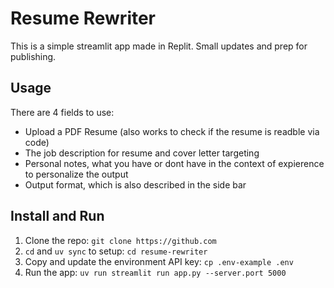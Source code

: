 # Resume Rewriter

This is a simple streamlit app made in Replit. Small updates and prep for publishing.


## Usage

There are 4 fields to use:
- Upload a PDF Resume (also works to check if the resume is readble via code)
- The job description for resume and cover letter targeting
- Personal notes, what you have or dont have in the context of expierence to personalize the output
- Output format, which is also described in the side bar

## Install and Run

1. Clone the repo: `git clone https://github.com`
2. `cd` and `uv sync` to setup: `cd resume-rewriter`
3. Copy and update the environment API key: `cp .env-example .env`
4. Run the app: `uv run streamlit run app.py --server.port 5000`
